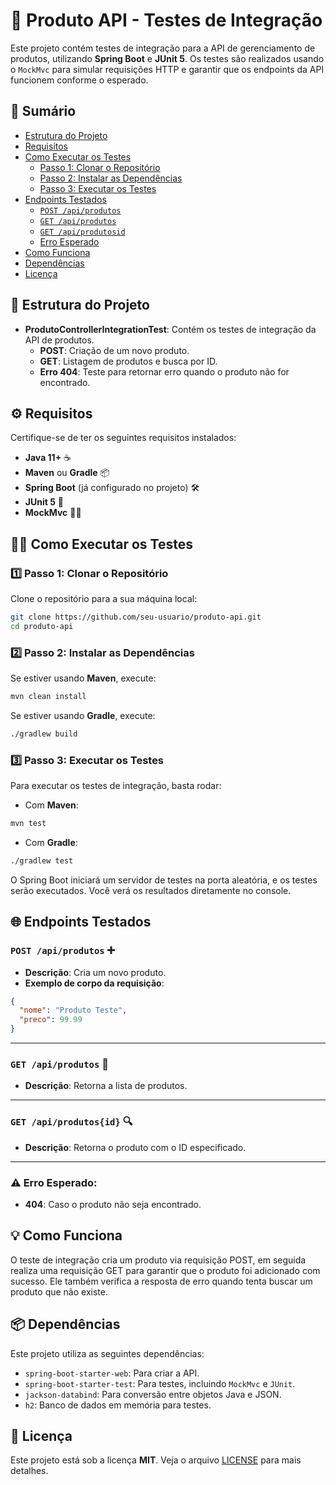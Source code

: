 # 🚀 Produto API - Testes de Integração

Este projeto contém testes de integração para a API de gerenciamento de produtos, utilizando **Spring Boot** e **JUnit 5**. Os testes são realizados usando o `MockMvc` para simular requisições HTTP e garantir que os endpoints da API funcionem conforme o esperado.

## 📑 Sumário

- [Estrutura do Projeto](#-estrutura-do-projeto)
- [Requisitos](#-requisitos)
- [Como Executar os Testes](#-como-executar-os-testes)
  - [Passo 1: Clonar o Repositório](#-passo-1-clonar-o-repositório)
  - [Passo 2: Instalar as Dependências](#-passo-2-instalar-as-dependências)
  - [Passo 3: Executar os Testes](#-passo-3-executar-os-testes)
- [Endpoints Testados](#-endpoints-testados)
  - [`POST /api/produtos`](#post-apiprodutos-)
  - [`GET /api/produtos`](#get-apiprodutos-)
  - [`GET /api/produtosid`](#get-apiprodutosid-)
  - [Erro Esperado](#-erro-esperado)
- [Como Funciona](#-como-funciona)
- [Dependências](#-dependências)
- [Licença](#-licença)

## 📂 Estrutura do Projeto

- **ProdutoControllerIntegrationTest**: Contém os testes de integração da API de produtos.
  - **POST**: Criação de um novo produto.
  - **GET**: Listagem de produtos e busca por ID.
  - **Erro 404**: Teste para retornar erro quando o produto não for encontrado.

## ⚙️ Requisitos

Certifique-se de ter os seguintes requisitos instalados:

- **Java 11+** ☕
- **Maven** ou **Gradle** 📦
- **Spring Boot** (já configurado no projeto) 🛠️
- **JUnit 5** 🧪
- **MockMvc** 🧑‍💻

## 🏃‍♂️ Como Executar os Testes

### 1️⃣ Passo 1: Clonar o Repositório

Clone o repositório para a sua máquina local:

```bash
git clone https://github.com/seu-usuario/produto-api.git
cd produto-api
```
### 2️⃣ Passo 2: Instalar as Dependências

Se estiver usando **Maven**, execute:

```bash
mvn clean install
```

Se estiver usando **Gradle**, execute:

```bash
./gradlew build
```

### 3️⃣ Passo 3: Executar os Testes

Para executar os testes de integração, basta rodar:

* Com **Maven**:

```bash
mvn test
```

* Com **Gradle**:

```bash
./gradlew test
```

O Spring Boot iniciará um servidor de testes na porta aleatória, e os testes serão executados. Você verá os resultados diretamente no console.

## 🌐 Endpoints Testados

### `POST /api/produtos` ➕
- **Descrição**: Cria um novo produto.
- **Exemplo de corpo da requisição**:

```json
{
  "nome": "Produto Teste",
  "preco": 99.99
}
```

---

### `GET /api/produtos` 📜
- **Descrição**: Retorna a lista de produtos.

---

### `GET /api/produtos{id}` 🔍
- **Descrição**: Retorna o produto com o ID especificado.

---

### ⚠️ Erro Esperado:
- **404**: Caso o produto não seja encontrado.

## 💡 Como Funciona

O teste de integração cria um produto via requisição POST, em seguida realiza uma requisição GET para garantir que o produto foi adicionado com sucesso. Ele também verifica a resposta de erro quando tenta buscar um produto que não existe.

## 📦 Dependências

Este projeto utiliza as seguintes dependências:

- `spring-boot-starter-web`: Para criar a API.
- `spring-boot-starter-test`: Para testes, incluindo `MockMvc` e `JUnit`.
- `jackson-databind`: Para conversão entre objetos Java e JSON.
- `h2`: Banco de dados em memória para testes.

## 📝 Licença

Este projeto está sob a licença **MIT**. Veja o arquivo [LICENSE](LICENSE) para mais detalhes.
